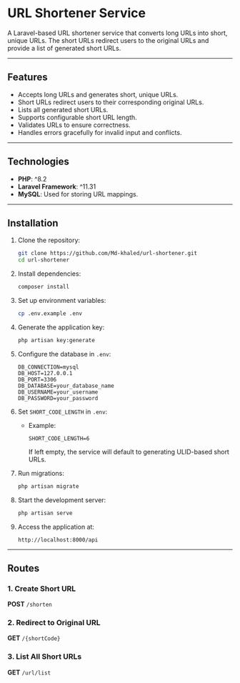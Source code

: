 # URL Shortener Service

A Laravel-based URL shortener service that converts long URLs into short, unique URLs. The short URLs redirect users to the original URLs and provide a list of generated short URLs.

---

## Features

- Accepts long URLs and generates short, unique URLs.
- Short URLs redirect users to their corresponding original URLs.
- Lists all generated short URLs.
- Supports configurable short URL length.
- Validates URLs to ensure correctness.
- Handles errors gracefully for invalid input and conflicts.

---

## Technologies

- **PHP**: ^8.2
- **Laravel Framework**: ^11.31
- **MySQL**: Used for storing URL mappings.

---

## Installation

1. Clone the repository:
    ```bash
    git clone https://github.com/Md-khaled/url-shortener.git
    cd url-shortener
    ```

2. Install dependencies:
    ```bash
    composer install
    ```

3. Set up environment variables:
    ```bash
    cp .env.example .env
    ```

4. Generate the application key:
    ```bash
    php artisan key:generate
    ```

5. Configure the database in `.env`:
    ```env
    DB_CONNECTION=mysql
    DB_HOST=127.0.0.1
    DB_PORT=3306
    DB_DATABASE=your_database_name
    DB_USERNAME=your_username
    DB_PASSWORD=your_password
    ```

6. Set `SHORT_CODE_LENGTH` in `.env`:
    - Example:
      ```env
      SHORT_CODE_LENGTH=6
      ```
      If left empty, the service will default to generating ULID-based short URLs.

7. Run migrations:
    ```bash
    php artisan migrate
    ```

8. Start the development server:
    ```bash
    php artisan serve
    ```

9. Access the application at:
    ```
    http://localhost:8000/api
    ```

---

## Routes

### 1. Create Short URL
**POST** `/shorten`

### 2. Redirect to Original URL
**GET** `/{shortCode}`

### 3. List All Short URLs
**GET** `/url/list`
